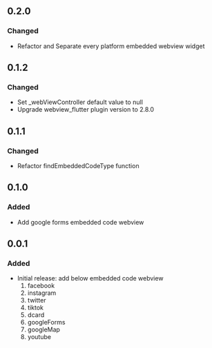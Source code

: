 ## 0.2.0
### Changed
- Refactor and Separate every platform embedded webview widget

## 0.1.2
### Changed
- Set _webViewController default value to null
- Upgrade webview_flutter plugin version to 2.8.0

## 0.1.1
### Changed
- Refactor findEmbeddedCodeType function

## 0.1.0
### Added
- Add google forms embedded code webview

## 0.0.1
### Added
- Initial release: add below embedded code webview
    1. facebook
    2. instagram
    3. twitter
    4. tiktok
    5. dcard
    6. googleForms
    7. googleMap
    8. youtube